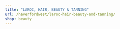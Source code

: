 ```yaml
---
title: "LAROC, HAIR, BEAUTY & TANNING"
url: /haverfordwest/laroc-hair-beauty-and-tanning/
shop: beauty
---
```

